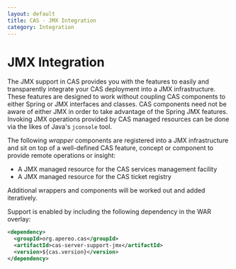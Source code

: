 ```yaml
---
layout: default
title: CAS - JMX Integration
category: Integration
---
```


# JMX Integration

The JMX support in CAS provides you with the features to easily and transparently integrate your CAS deployment into a JMX infrastructure. These features are designed to work without coupling CAS components to either Spring or JMX interfaces and classes. CAS components need not be aware of either JMX in order to take advantage of the Spring JMX features. Invoking JMX operations provided by CAS managed resources can be done via the likes of Java's `jconsole` tool.

The following *wrapper* components are registered into a JMX infrastructure and sit on top of a well-defined CAS feature, concept or component to provide remote operations or insight:

- A JMX managed resource for the CAS services management facility
- A JMX managed resource for the CAS ticket registry

Additional wrappers and components will be worked out and added iteratively.

Support is enabled by including the following dependency in the WAR overlay:

```xml
<dependency>
  <groupId>org.apereo.cas</groupId>
  <artifactId>cas-server-support-jmx</artifactId>
  <version>${cas.version}</version>
</dependency>
```
